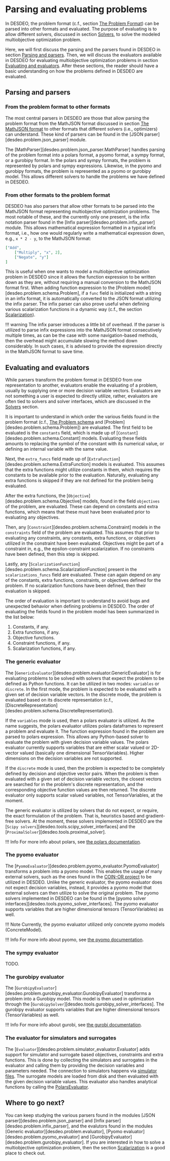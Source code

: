 # Parsing and evaluating problems

In DESDEO, the problem format (c.f., section [The Problem Format](./problem_format.md))
can be parsed into other formats and evaluated. The purpose of evaluating is to
allow different solvers, discussed in section [Solvers](./solvers.md), to solve
the modeled multiobjective optimization problem. 

Here, we will first discuss the parsing and the parsers found in DESDEO in
section [Parsing and parsers](#parsing-and-parsers). Then, we will discuss the
evaluators available in DESDEO for evaluating multiobjective optimization
problems in section [Evaluating and evaluators](#evaluating-and-evaluators).
After these sections, the reader should have a basic understanding on how 
the problems defined in DESDEO are evaluated.

## Parsing and parsers

### From the problem format to other formats
The most central parsers in DESDEO are those that allow parsing the problem
format from the MathJSON format discussed in section [The MathJSON
format](./problem_format.md#the-mathjson-format) to other formats that different
solvers (i.e., optimizers)
can understand. These kind of parsers can be found in the [JSON parser][desdeo.problem.json_parser]
module.

The [MathParser][desdeo.problem.json_parser.MathParser] handles parsing of the problem format
into a polars format, a pyomo format, a sympy format, or a gurobipy format.
In the polars and sympy formats, the problem is represented by polars and sympy expressions.
Likewise, in the pyomo and gurobipy formats, the problem is represented as a pyomo or gurobipy model.
This allows different solvers to handle the problems we have defined in DESDEO.

### From other formats to the problem format

DESDEO has also parsers that allow other formats to be parsed into the MathJSON format
representing multiobjective optimization problems. The most notable of these, and the currently
only one present, is the infix notation parser found in the [Infix parser][desdeo.problem.infix_parser]
module. This allows mathematical expression formatted in a typical infix format, i.e.,
how one would regularly write a mathematical expression down, e.g., `x * 2 - y`, to the MathJSON
format:

```json
["Add",
    ["Multiply", "x", 2],
    ["Negate", "y"]
]
```

This is useful when one wants to model a multiobjective optimization problem in DESDEO since it
allows the function expression to be written down as they are, without requiring a manual conversion to
the MathJSON format first. When adding function expression to the [Problem model][desdeo.problem.schema.Problem],
if a `func` field is initialized with a string in an infix format, it is automatically converted to the JSON
format utilizing the infix parser. The infix parser can also prove useful when defining various
scalarization functions in a dynamic way (c.f., the section [Scalarization](./scalarization.md#scalarization)).

!!! warning
    The infix parser introduces a little bit of overhead. If the parser is utilized to parse infix expressions
    into the MathJSON format consecutively multiple times, as can be the case with some navigation-based methods,
    then the overhead might accumulate slowing the method down considerably. In such cases, it is advised to
    provide the expression directly in the MathJSON format to save time.

## Evaluating and evaluators

While parsers transform the problem format in DESDEO from one representation to another,
evaluators enable the evaluating of a problem, usually by supplying one or more
decision variable vectors. Evaluators are not something a user is expected to directly
utilize, rather, evaluators are often tied to solvers and solver interfaces, which
are discussed in the [Solvers](./solvers.md) section.

It is important to understand in which order the various fields found 
in the problem format (c.f., [The Problem schema](./problem_format.md#the-problem-schema)
and [Problem][desdeo.problem.schema.Problem]) are evaluated.
The first field to be evaluated is the `constants` field, which is made up of
[`Constant`][desdeo.problem.schema.Constant] models. Evaluating these fields amounts to
replacing the symbol of the constant with its numerical value, or defining an internal
variable with the same value.

Next, the `extra_funcs` field made up of [`ExtraFunction`][desdeo.problem.schema.ExtraFunction]
models is evaluated. This assumes that the extra functions might utilize constants in them, which
requires the constants to be available prior to the evaluation. Naturally, evaluating any extra
functions is skipped if they are not defined for the problem being evaluated.

After the extra functions, the [`Objective`][desdeo.problem.schema.Objective] models, found
in the field `objectives` of the problem, are evaluated. These can depend on constants
and extra functions, which means that these must have been evaluated prior to evaluating any
objectives.

Then, any [`Constraint`][desdeo.problem.schema.Constraint] models in the `constraints` field
of the problem are evaluated. This assumes that prior to evaluating any constraints, any
constants, extra functions, or objectives utilized in the constraint have been evaluated.
Objectives might be part of a constraint in, e.g., the epsilon-constraint scalarization.
If no constraints have been defined, then this step is skipped.

Lastly, any [`ScalarizationFunction`][desdeo.problem.schema.ScalarizationFunction] present
in the `scalarizations_funcs` field are evaluated. These can again depend on any of the
constants, extra functions, constraints, or objectives defined for the problem. If no
scalarization functions have been defined, then their evaluation is skipped.

The order of evaluation is important to understand to avoid bugs and unexpected behavior when
defining problems in DESDEO. The order of evaluating the fields found in the problem model
has been summarized in the list below:

1. Constants, if any.
2. Extra functions, if any.
3. Objective functions.
4. Constraint functions, if any.
5. Scalarization functions, if any.

### The generic evaluator

The [`GenericEvaluator`][desdeo.problem.evaluator.GenericEvaluator]
is for evaluating problems to be solved with solvers that expect the
problem to be defined as Python functions. It can be utilized in two modes:
`variables` or `discrete`. In the first mode, the problem is expected to be 
evaluated with a given set of decision variable vectors. In the discrete mode,
the problem is evaluated based on its discrete representation (c.f., 
[DiscreteRepresentation][desdeo.problem.schema.DiscreteRepresentation]).

If the `variables` mode is used, then a polars evaluator is utilized. As the
name suggests, the polars evaluator utilizes polars dataframes to represent a
problem and evaluate it. The function expression found in the problem are parsed
to polars expression. This allows any Python-based solver to evaluate the
problem with given decision variable values. The polars evaluator currently
supports variables that are either scalar valued or 2D-vector valued
(basically one dimensional TensorVariables).
Higher dimensions on the decision variables are not supported.

If the `discrete` mode is used, then the problem is expected to be completely
defined by decision and objective vector pairs. When the problem is then
evaluated with a given set of decision variable vectors, the closest vectors are
searched for in the problem's discrete representation, and the corresponding
objective function values are then returned. The discrete evaluator only
supports scalar valued variables, not TensorVariables, at the moment.

The generic evaluator is utilized by solvers that do not expect, or require, the
exact formulation of the problem. That is, heuristics based and gradient-free
solvers. At the moment, these solvers implemented in DESDEO are
the [`Scipy solvers`][desdeo.tools.scipy_solver_interfaces] and
the [`ProximalSolver`][desdeo.tools.proximal_solver].

!!! Info
    For more info about polars, see [the polars documentation](https://pola.rs/).


### The pyomo evaluator

The [`PyomoEvaluator`][desdeo.problem.pyomo_evaluator.PyomoEvaluator] transforms
a problem into a pyomo model. This enables the usage of many external solvers,
such as the ones found in the [COIN-OR project](https://www.coin-or.org/) to be
utilized in DESDEO.
Unlike the generic evaluator, the pyomo evaluator does not
expect decision variables, instead, it provides a pyomo model that external
solvers can then utilize to solve the original problem.
The pyomo solvers implemented in DESDEO can be found in the
[pyomo solver interfaces][desdeo.tools.pyomo_solver_interfaces]. The pyomo evaluator
supports variables that are higher dimensional tensors (TensorVariables) as well.

!!! Note
    Currently, the pyomo evaluator utilized only concrete pyomo models (ConcreteModel).

!!! Info
    For more info about pyomo, see [the pyomo documentation](https://pyomo.readthedocs.io/en/stable/).

### The sympy evaluator

TODO.

### The gurobipy evaluator

The [`GurobipyEvaluator`][desdeo.problem.gurobipy_evaluator.GurobipyEvaluator]
transforms a problem into a Gurobipy model. This model is then used in optimization
through the [`GurobipySolver`][desdeo.tools.gurobipy_solver_interfaces]. The gurobipy evaluator
supports variables that are higher dimensional tensors (TensorVariables) as well.

!!! Info
    For more info about gurobi, see [the gurobi documentation](https://www.gurobi.com/documentation/).

### The evaluator for simulators and surrogates

The [`Evaluator`][desdeo.problem.simulator_evaluator.Evaluator] adds support for simulator and surrogate
based objectives, constraints and extra functions. This is done by collecting the simulators and surrogates
in the evaluator and calling them by providing the decision variables and parameters needed.
The connection to simulators happens via [simulator files](./simulator_support.md#simulator-files).
The surrogate models are loaded from disk and then evaluated with the given decision variable values.
This evaluator also handles analytical functions by calling the [PolarsEvaluator](#the-generic-evaluator).

## Where to go next?

You can keep studying the various parsers found
in the modules [JSON parser][desdeo.problem.json_parser] and [Infix parser][desdeo.problem.infix_parser],
and the evalutors found in the modules [Generic evaluator][desdeo.problem.evaluator],
[Pyomo evaluator][desdeo.problem.pyomo_evaluator] and
[GurobipyEvaluator][desdeo.problem.gurobipy_evaluator]. If you are interested in how to
solve a multiobjective optimization problem, then the section [Scalarization](./scalarization.md)
is a good place to check out.
